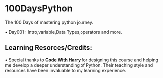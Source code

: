 # 100DaysPython
The 100 Days of mastering python journey.

• Day001 : Intro,variable,Data Types,operators and more.

## Learning Resorces/Credits:
• Special thanks to **[Code With Harry](https://youtu.be/UrsmFxEIp5k?si=vhAdEXibJStXDx4y)** for designing this course and helping me develop a deeper understanding of Python. Their teaching style and resources have been invaluable to my learning experience.
